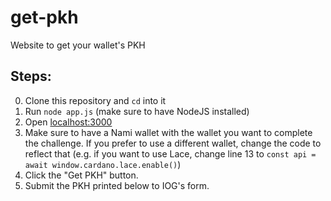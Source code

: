 # get-pkh

Website to get your wallet's PKH 

## Steps:

0. Clone this repository and `cd` into it
1. Run `node app.js` (make sure to have NodeJS installed)
2. Open [localhost:3000](http://localhost:3000)
3. Make sure to have a Nami wallet with the wallet you want to complete the challenge. If you prefer to use a different wallet, change the code to reflect that (e.g. if you want to use Lace, change line 13 to `const api = await window.cardano.lace.enable()`)
4. Click the "Get PKH" button.
5. Submit the PKH printed below to IOG's form.

